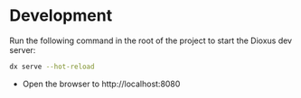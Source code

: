 # Development

Run the following command in the root of the project to start the Dioxus dev server:

```bash
dx serve --hot-reload
```

- Open the browser to http://localhost:8080